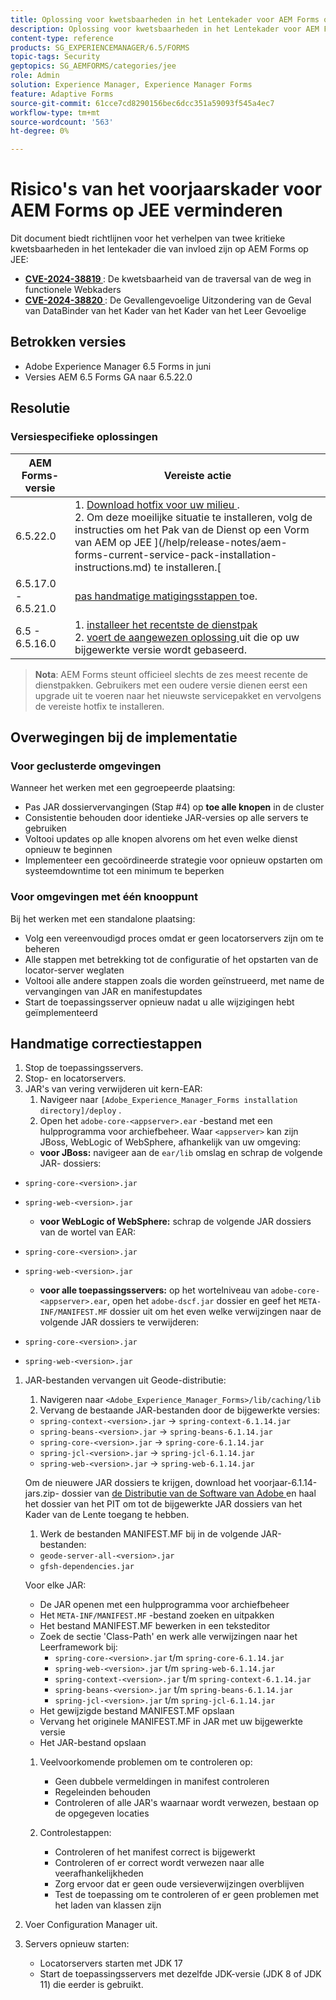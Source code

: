 ```yaml
---
title: Oplossing voor kwetsbaarheden in het Lentekader voor AEM Forms op JEE
description: Oplossing voor kwetsbaarheden in het Lentekader voor AEM Forms op JEE
content-type: reference
products: SG_EXPERIENCEMANAGER/6.5/FORMS
topic-tags: Security
geptopics: SG_AEMFORMS/categories/jee
role: Admin
solution: Experience Manager, Experience Manager Forms
feature: Adaptive Forms
source-git-commit: 61cce7cd8290156bec6dcc351a59093f545a4ec7
workflow-type: tm+mt
source-wordcount: '563'
ht-degree: 0%

---
```



# Risico&#39;s van het voorjaarskader voor AEM Forms op JEE verminderen

Dit document biedt richtlijnen voor het verhelpen van twee kritieke kwetsbaarheden in het lentekader die van invloed zijn op AEM Forms op JEE:

- **[CVE-2024-38819 ](https://spring.io/security/cve-2024-38819)**: De kwetsbaarheid van de traversal van de weg in functionele Webkaders
- **[CVE-2024-38820 ](https://spring.io/security/cve-2024-38820)**: De Gevallengevoelige Uitzondering van de Geval van DataBinder van het Kader van het Kader van het Leer Gevoelige

## Betrokken versies

- Adobe Experience Manager 6.5 Forms in juni
- Versies AEM 6.5 Forms GA naar 6.5.22.0

## Resolutie

### Versiespecifieke oplossingen

| AEM Forms-versie | Vereiste actie |
|-------------------|-----------------|
| 6.5.22.0 | 1. [ Download hotfix voor uw milieu ](/help/release-notes/aem-forms-hotfix.md). </br> 2. Om deze moeilijke situatie te installeren, volg de instructies om het Pak van de Dienst op een Vorm van AEM op JEE ](/help/release-notes/aem-forms-current-service-pack-installation-instructions.md) te installeren.[ |
| 6.5.17.0 - 6.5.21.0 | [ pas handmatige matigingsstappen ](#manual-mitigation-steps) toe. |
| 6.5 - 6.5.16.0 | 1. [ installeer het recentste de dienstpak ](/help/release-notes/release-notes.md)<br> 2. [ voert de aangewezen oplossing ](#version-specific-solutions) uit die op uw bijgewerkte versie wordt gebaseerd. |

> **Nota**: AEM Forms steunt officieel slechts de zes meest recente de dienstpakken. Gebruikers met een oudere versie dienen eerst een upgrade uit te voeren naar het nieuwste servicepakket en vervolgens de vereiste hotfix te installeren.

## Overwegingen bij de implementatie

### Voor geclusterde omgevingen

Wanneer het werken met een gegroepeerde plaatsing:

- Pas JAR dossiervervangingen (Stap #4) op **toe alle knopen** in de cluster
- Consistentie behouden door identieke JAR-versies op alle servers te gebruiken
- Voltooi updates op alle knopen alvorens om het even welke dienst opnieuw te beginnen
- Implementeer een gecoördineerde strategie voor opnieuw opstarten om systeemdowntime tot een minimum te beperken

### Voor omgevingen met één knooppunt

Bij het werken met een standalone plaatsing:

- Volg een vereenvoudigd proces omdat er geen locatorservers zijn om te beheren
- Alle stappen met betrekking tot de configuratie of het opstarten van de locator-server weglaten
- Voltooi alle andere stappen zoals die worden geïnstrueerd, met name de vervangingen van JAR en manifestupdates
- Start de toepassingsserver opnieuw nadat u alle wijzigingen hebt geïmplementeerd

## Handmatige correctiestappen

1. Stop de toepassingsservers.
1. Stop- en locatorservers.
1. JAR&#39;s van vering verwijderen uit kern-EAR:
   1. Navigeer naar `[Adobe_Experience_Manager_Forms installation directory]/deploy` .
   1. Open het `adobe-core-<appserver>.ear` -bestand met een hulpprogramma voor archiefbeheer. Waar `<appserver>` kan zijn JBoss, WebLogic of WebSphere, afhankelijk van uw omgeving:
   - **voor JBoss:** navigeer aan de `ear/lib` omslag en schrap de volgende JAR- dossiers:
- `spring-core-<version>.jar`
- `spring-web-<version>.jar`

   - **voor WebLogic of WebSphere:** schrap de volgende JAR dossiers van de wortel van EAR:
- `spring-core-<version>.jar`
- `spring-web-<version>.jar`

   - **voor alle toepassingsservers:** op het wortelniveau van `adobe-core-<appserver>.ear`, open het `adobe-dscf.jar` dossier en geef het `META-INF/MANIFEST.MF` dossier uit om het even welke verwijzingen naar de volgende JAR dossiers te verwijderen:
- `spring-core-<version>.jar`
- `spring-web-<version>.jar`

1. JAR-bestanden vervangen uit Geode-distributie:
   1. Navigeren naar `<Adobe_Experience_Manager_Forms>/lib/caching/lib`
   1. Vervang de bestaande JAR-bestanden door de bijgewerkte versies:
   - `spring-context-<version>.jar` → `spring-context-6.1.14.jar`
   - `spring-beans-<version>.jar` → `spring-beans-6.1.14.jar`
   - `spring-core-<version>.jar` → `spring-core-6.1.14.jar`
   - `spring-jcl-<version>.jar` → `spring-jcl-6.1.14.jar`
   - `spring-web-<version>.jar` → `spring-web-6.1.14.jar`

   Om de nieuwere JAR dossiers te krijgen, download het voorjaar-6.1.14-jars.zip- dossier van [ de Distributie van de Software van Adobe ](https://experience.adobe.com/#/downloads/content/software-distribution/en/aem.html?package=/content/software-distribution/en/details.html/content/dam/aem/public/adobe/packages/cq650/hotfix/aem-6-5-0-hotfix-vuln-30727/spring-6.1.14-jars.zip) en haal het dossier van het PIT om tot de bijgewerkte JAR dossiers van het Kader van de Lente toegang te hebben.

   1. Werk de bestanden MANIFEST.MF bij in de volgende JAR-bestanden:
   - `geode-server-all-<version>.jar`
   - `gfsh-dependencies.jar`

   Voor elke JAR:
   - De JAR openen met een hulpprogramma voor archiefbeheer
   - Het `META-INF/MANIFEST.MF` -bestand zoeken en uitpakken
   - Het bestand MANIFEST.MF bewerken in een teksteditor
   - Zoek de sectie &#39;Class-Path&#39; en werk alle verwijzingen naar het Leerframework bij:
      - `spring-core-<version>.jar` t/m `spring-core-6.1.14.jar`
      - `spring-web-<version>.jar` t/m `spring-web-6.1.14.jar`
      - `spring-context-<version>.jar` t/m `spring-context-6.1.14.jar`
      - `spring-beans-<version>.jar` t/m `spring-beans-6.1.14.jar`
      - `spring-jcl-<version>.jar` t/m `spring-jcl-6.1.14.jar`
   - Het gewijzigde bestand MANIFEST.MF opslaan
   - Vervang het originele MANIFEST.MF in JAR met uw bijgewerkte versie
   - Het JAR-bestand opslaan

   1. Veelvoorkomende problemen om te controleren op:
      - Geen dubbele vermeldingen in manifest controleren
      - Regeleinden behouden
      - Controleren of alle JAR&#39;s waarnaar wordt verwezen, bestaan op de opgegeven locaties

   1. Controlestappen:
      - Controleren of het manifest correct is bijgewerkt
      - Controleren of er correct wordt verwezen naar alle veerafhankelijkheden
      - Zorg ervoor dat er geen oude versieverwijzingen overblijven
      - Test de toepassing om te controleren of er geen problemen met het laden van klassen zijn

1. Voer Configuration Manager uit.

1. Servers opnieuw starten:
   - Locatorservers starten met JDK 17
   - Start de toepassingsservers met dezelfde JDK-versie (JDK 8 of JDK 11) die eerder is gebruikt.
